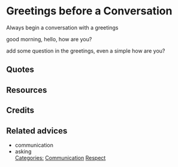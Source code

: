 # Greetings before a Conversation

Always  begin a conversation with a greetings

good morning, hello, how are you?

add some question in the greetings, even a simple how are you?

## Quotes

## Resources

## Credits

## Related advices

- communication
- asking
<br/>[Categories:](../Categories/index.md) [Communication](../Categories/Communication.md) [Respect](../Categories/Respect.md)